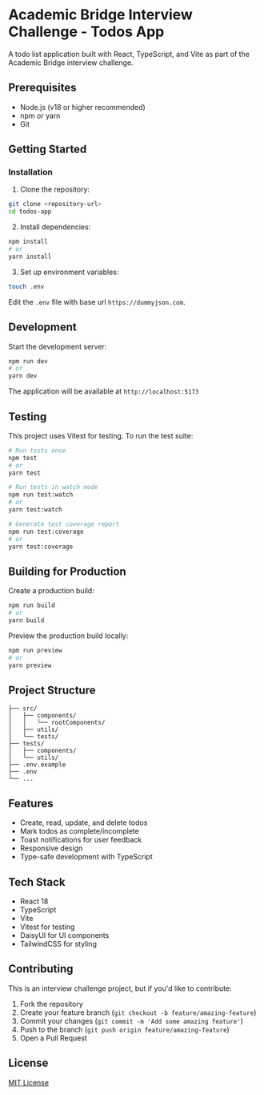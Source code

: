 # Academic Bridge Interview Challenge - Todos App

A todo list application built with React, TypeScript, and Vite as part of the Academic Bridge interview challenge.

## Prerequisites

- Node.js (v18 or higher recommended)
- npm or yarn
- Git

## Getting Started

### Installation

1. Clone the repository:

```bash
git clone <repository-url>
cd todos-app
```

2. Install dependencies:

```bash
npm install
# or
yarn install
```

3. Set up environment variables:

```bash
touch .env
```

Edit the `.env` file with base url `https://dummyjson.com`.

## Development

Start the development server:

```bash
npm run dev
# or
yarn dev
```

The application will be available at `http://localhost:5173`

## Testing

This project uses Vitest for testing. To run the test suite:

```bash
# Run tests once
npm test
# or
yarn test

# Run tests in watch mode
npm run test:watch
# or
yarn test:watch

# Generate test coverage report
npm run test:coverage
# or
yarn test:coverage
```

## Building for Production

Create a production build:

```bash
npm run build
# or
yarn build
```

Preview the production build locally:

```bash
npm run preview
# or
yarn preview
```

## Project Structure

```
├── src/
│   ├── components/
│   │   └── rootComponents/
│   ├── utils/
│   └── tests/
├── tests/
│   ├── components/
│   └── utils/
├── .env.example
├── .env
└── ...
```

## Features

- Create, read, update, and delete todos
- Mark todos as complete/incomplete
- Toast notifications for user feedback
- Responsive design
- Type-safe development with TypeScript

## Tech Stack

- React 18
- TypeScript
- Vite
- Vitest for testing
- DaisyUI for UI components
- TailwindCSS for styling

## Contributing

This is an interview challenge project, but if you'd like to contribute:

1. Fork the repository
2. Create your feature branch (`git checkout -b feature/amazing-feature`)
3. Commit your changes (`git commit -m 'Add some amazing feature'`)
4. Push to the branch (`git push origin feature/amazing-feature`)
5. Open a Pull Request

## License

[MIT License](LICENSE)
